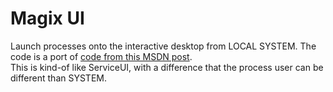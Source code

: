 # Magix UI

Launch processes onto the interactive desktop from LOCAL SYSTEM. The code is a port of [code from this MSDN post](http://web.archive.org/web/20230526131140/https://learn.microsoft.com/en-us/previous-versions//aa379608%28v=vs.85%29).  
This is kind-of like ServiceUI, with a difference that the process user can be different than SYSTEM.